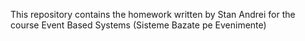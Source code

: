This repository contains the homework written by Stan Andrei for the course Event Based Systems (Sisteme Bazate pe Evenimente)